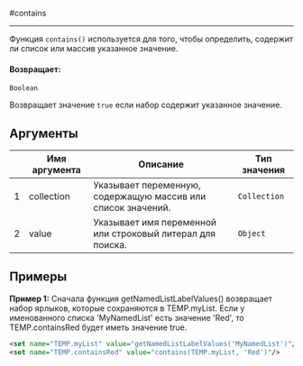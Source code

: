 #contains

---

Функция `contains()` используется для того, чтобы определить, содержит ли список или массив указанное значение.

#### Возвращает:

`Boolean`

Возвращает значение `true` если набор содержит указанное значение.

## Аргументы

|  | Имя аргумента | Описание | Тип значения |
| --- | --- | --- | --- |
| 1 | collection | Указывает переменную, содержащую массив или список значений. | `Collection` |
| 2 | value | Указывает имя переменной или строковый литерал для поиска. | `Object` |

## Примеры

**Пример 1:** Сначала функция getNamedListLabelValues() возвращает набор ярлыков, которые сохраняются в TEMP.myList. Если у именованного списка 'MyNamedList' есть значение 'Red', то TEMP.containsRed будет иметь значение true.
```xml
<set name="TEMP.myList" value="getNamedListLabelValues('MyNamedList')"/>
<set name="TEMP.containsRed" value="contains(TEMP.myList, 'Red')"/>
```

